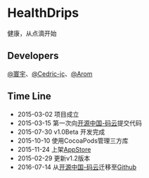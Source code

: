 # HealthDrips

健康，从点滴开始

## Developers
[@寰宇](https://github.com/xtyHY)、[@Cedric-jc](https://github.com/Cedric-jc)、[@Arom](https://github.com/Aromxyz)

## Time Line

- 2015-03-02 项目成立
- 2015-03-15 第一次向[开源中国-码云](https://git.oschina.net)提交代码
- 2015-07-30 v1.0Beta 开发完成
- 2015-10-10 使用CocoaPods管理三方库
- 2015-11-24 上架[AppStore](https://appsto.re/cn/Zbdj_.i)
- 2015-02-29 更新v1.2版本
- 2016-07-14 从[开源中国-码云](https://git.oschina.net)迁移至[Github](https://github.com/xtyHY/HealthDrips)
